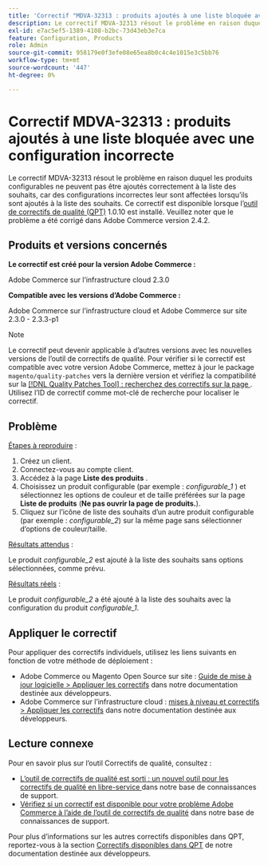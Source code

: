 ```yaml
---
title: 'Correctif "MDVA-32313 : produits ajoutés à une liste bloquée avec une configuration incorrecte"'
description: Le correctif MDVA-32313 résout le problème en raison duquel les produits configurables ne peuvent pas être ajoutés correctement à la liste des souhaits, car des configurations incorrectes leur sont affectées lorsqu’ils sont ajoutés à la liste des souhaits. Ce correctif est disponible lorsque l’[outil de correctifs de qualité (QPT)](https://devdocs.magento.com/guides/v2.4/comp-mgr/patching.html#mqp) 1.0.10 est installé. Veuillez noter que le problème a été corrigé dans Adobe Commerce version 2.4.2.
exl-id: e7ac5ef5-1389-4108-b2bc-73d43eb3e7ca
feature: Configuration, Products
role: Admin
source-git-commit: 958179e0f3efe08e65ea8b0c4c4e1015e3c5bb76
workflow-type: tm+mt
source-wordcount: '447'
ht-degree: 0%

---
```


# Correctif MDVA-32313 : produits ajoutés à une liste bloquée avec une configuration incorrecte

Le correctif MDVA-32313 résout le problème en raison duquel les produits configurables ne peuvent pas être ajoutés correctement à la liste des souhaits, car des configurations incorrectes leur sont affectées lorsqu’ils sont ajoutés à la liste des souhaits. Ce correctif est disponible lorsque l’[outil de correctifs de qualité (QPT)](https://devdocs.magento.com/guides/v2.4/comp-mgr/patching.html#mqp) 1.0.10 est installé. Veuillez noter que le problème a été corrigé dans Adobe Commerce version 2.4.2.

## Produits et versions concernés

**Le correctif est créé pour la version Adobe Commerce :**

Adobe Commerce sur l’infrastructure cloud 2.3.0

**Compatible avec les versions d’Adobe Commerce :**

Adobe Commerce sur l’infrastructure cloud et Adobe Commerce sur site 2.3.0 - 2.3.3-p1

>[!NOTE]
>
>Le correctif peut devenir applicable à d’autres versions avec les nouvelles versions de l’outil de correctifs de qualité. Pour vérifier si le correctif est compatible avec votre version Adobe Commerce, mettez à jour le package `magento/quality-patches` vers la dernière version et vérifiez la compatibilité sur la [[!DNL Quality Patches Tool] : recherchez des correctifs sur la page ](https://devdocs.magento.com/quality-patches/tool.html#patch-grid). Utilisez l’ID de correctif comme mot-clé de recherche pour localiser le correctif.

## Problème

<u>Étapes à reproduire</u> :

1. Créez un client.
1. Connectez-vous au compte client.
1. Accédez à la page **Liste des produits** .
1. Choisissez un produit configurable (par exemple : *configurable\_1* ) et sélectionnez les options de couleur et de taille préférées sur la page **Liste de produits** (**Ne pas ouvrir la page de produits.**).
1. Cliquez sur l’icône de liste des souhaits d’un autre produit configurable (par exemple : *configurable\_2*) sur la même page sans sélectionner d’options de couleur/taille.

<u>Résultats attendus</u> :

Le produit *configurable\_2* est ajouté à la liste des souhaits sans options sélectionnées, comme prévu.

<u>Résultats réels</u> :

Le produit *configurable\_2* a été ajouté à la liste des souhaits avec la configuration du produit *configurable\_1*.

## Appliquer le correctif

Pour appliquer des correctifs individuels, utilisez les liens suivants en fonction de votre méthode de déploiement :

* Adobe Commerce ou Magento Open Source sur site : [Guide de mise à jour logicielle > Appliquer les correctifs](https://devdocs.magento.com/guides/v2.4/comp-mgr/patching/mqp.html) dans notre documentation destinée aux développeurs.
* Adobe Commerce sur l’infrastructure cloud : [mises à niveau et correctifs > Appliquer les correctifs](https://devdocs.magento.com/cloud/project/project-patch.html) dans notre documentation destinée aux développeurs.

## Lecture connexe

Pour en savoir plus sur l’outil Correctifs de qualité, consultez :

* [ L’outil de correctifs de qualité est sorti : un nouvel outil pour les correctifs de qualité en libre-service ](/help/announcements/adobe-commerce-announcements/magento-quality-patches-released-new-tool-to-self-serve-quality-patches.md) dans notre base de connaissances de support.
* [Vérifiez si un correctif est disponible pour votre problème Adobe Commerce à l’aide de l’outil de correctifs de qualité](/help/support-tools/patches-available-in-qpt-tool/check-patch-for-magento-issue-with-magento-quality-patches.md) dans notre base de connaissances de support.

Pour plus d’informations sur les autres correctifs disponibles dans QPT, reportez-vous à la section [Correctifs disponibles dans QPT](https://devdocs.magento.com/quality-patches/tool.html#patch-grid) de notre documentation destinée aux développeurs.
